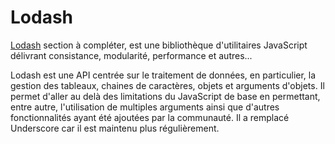 # Lodash

[Lodash](https://lodash.com/docs) section à compléter, est une bibliothèque d'utilitaires JavaScript délivrant consistance, modularité, performance et autres...

Lodash est une API centrée sur le traitement de données, en particulier, la gestion des tableaux, chaines de caractères, objets et arguments d'objets. Il permet d'aller au delà des limitations du JavaScript de base en permettant, entre autre, l'utilisation de multiples arguments ainsi que d'autres fonctionnalités ayant été ajoutées par la communauté.
Il a remplacé Underscore car il est maintenu plus régulièrement.